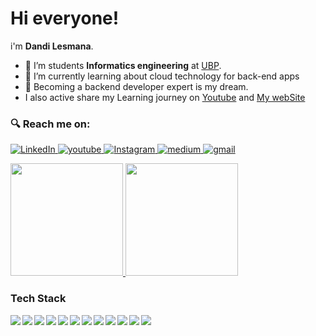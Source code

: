 # Hi everyone! 
i'm **Dandi Lesmana**.
- 🌱 I’m students **Informatics engineering** at [UBP](https://www.linkedin.com/school/ubp-karawang/).
- 🌱 I’m currently learning about cloud technology for back-end apps
- 🌱 Becoming a backend developer expert is my dream.
- I also active share my Learning journey on <a href="https://www.youtube.com/channel/UC29IwuQoIxLlUGYnq452pXA">Youtube</a> and <a href="https://dandilesmana.dev">My webSite</a>

### 🔍 Reach me on:
<p> 
  <a href="https://www.linkedin.com/in/dandi-lesmana-b52b3122b/" target="_blank">
    <img alt="LinkedIn" src="https://img.shields.io/badge/linkedin-%230077B5.svg?&style=for-the-badge&logo=linkedin&logoColor=white" />
  </a> 
   <a href="https://www.youtube.com/channel/UC29IwuQoIxLlUGYnq452pXA/" target="_blank">
    <img alt="youtube" src="https://img.shields.io/badge/youtube-%23E4405F.svg?&style=for-the-badge&logo=youtube&logoColor=white" />
  </a> 
  <a href="https://www.instagram.com/dandilesmanaaa/" target="_blank">
    <img alt="Instagram" src="https://img.shields.io/badge/instagram-%23E4405F.svg?&style=for-the-badge&logo=instagram&logoColor=white" />
  </a>
  <a href="https://medium.com/@dandilesmana.if21" target="_blank">
    <img alt="medium" src="https://img.shields.io/badge/Medium-12100E?style=for-the-badge&logo=medium&logoColor=white" />
  </a> 
  <a href="dandilesmana.if21@gmail.com" target="_blank">
    <img alt="gmail" src="https://img.shields.io/badge/Gmail-D14836?style=for-the-badge&logo=gmail&logoColor=white" />
  </a> 
</p>


<p align="left">
<a href="https://github.com/DandiLesmana25">
  <img height="180em" src="https://github-readme-stats-eight-theta.vercel.app/api?username=DandiLesmana25&show_icons=true&theme=algolia&include_all_commits=true&count_private=true"/>
  <img height="180em" src="https://github-readme-stats-eight-theta.vercel.app/api/top-langs/?username=DandiLesmana25&layout=compact&langs_count=8&theme=algolia"/>
</a>
</p>

### Tech Stack
  <img align="left" src="https://img.shields.io/badge/git-%23F05033.svg?logo=git&logoColor=white"/>
  <img align="left" src="https://img.shields.io/badge/MySQL-3DDC84?logo=mysql&logoColor=white" />
  <img align="left" src="https://img.shields.io/badge/JavaScript-323330?style=for-the-badge&logo=javascript&logoColor=F7DF1E" />
  <img align="left" src="https://img.shields.io/badge/php-%23ED8B00.svg?logo=php&logoColor=white"/>
  <img align="left" src="https://img.shields.io/badge/Docker-%230095D5.svg?logo=docker&logoColor=white"/>
  <img align="left" src="https://img.shields.io/badge/Linux-%230095D5.svg?logo=linux&logoColor=white"/>
  <img align="left" src="https://img.shields.io/badge/Amazon_AWS-FF9900?style=for-the-badge&logo=amazonaws&logoColor=white"/>
  <img align="left" src="https://img.shields.io/badge/Terraform-7B42BC?style=for-the-badge&logo=terraform&logoColor=white"/>
  <img align="left" src="https://img.shields.io/badge/Express%20js-000000?style=for-the-badge&logo=express&logoColor=white"/>
  <img align="left" src="https://img.shields.io/badge/Laravel-FF2D20?style=for-the-badge&logo=laravel&logoColor=white"/>
  <img align="left" src="https://img.shields.io/badge/Node%20js-339933?style=for-the-badge&logo=nodedotjs&logoColor=white"/>
  <img align="left" src="https://img.shields.io/badge/Notion-000000?style=for-the-badge&logo=notion&logoColor=white"/>
  
  <br><br>
